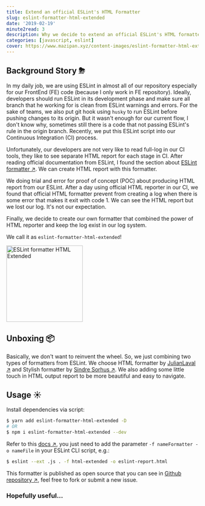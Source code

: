 ```yaml
---
title: Extend an official ESLint's HTML Formatter
slug: eslint-formatter-html-extended
date: '2019-02-19'
minute2read: 3
description: Why we decide to extend an official ESLint's HTML formatter
categories: [javascript, eslint]
cover: https://www.mazipan.xyz/content-images/eslint-formatter-html-extended/eslint-html.png
---
```


## Background Story ⛈

In my daily job, we are using ESLint in almost all of our repository especially for our FrontEnd (FE) code (because I only work in FE repository). Ideally, developers should run ESLint in its development phase and make sure all branch that he working for is clean from ESLint warnings and errors. For the sake of teams, we also put git hook using `husky` to run ESLint before pushing changes to its origin. But it wasn't enough for our current flow, I don't know why, sometimes still there is a code that not passing ESLint's rule in the origin branch. Recently, we put this ESLint script into our Continuous Integration (CI) process.

Unfortunately, our developers are not very like to read full-log in our CI tools, they like to see separate HTML report for each stage in CI. After reading official documentation from ESLint, I found the section about [ESLint formatter ↗️](https://eslint.org/docs/user-guide/formatters/). We can create HTML report with this formatter.

We doing trial and error for proof of concept (POC) about producing HTML report from our ESLint. After a day using official HTML reporter in our CI, we found that official HTML formatter prevent from creating a log when there is some error that makes it exit with code 1. We can see the HTML report but we lost our log. It's not our expectation.

Finally, we decide to create our own formatter that combined the power of HTML reporter and keep the log exist in our log system.

We call it as `eslint-formatter-html-extended`!

<img v-lazyload src="/images/placeholder-1x1.png" data-src="/content-images/eslint-formatter-html-extended/eslint-html.png" alt="ESLint formatter HTML Extended" height="200px" width="200px">

## Unboxing 📦

Basically, we don't want to reinvent the wheel. So, we just combining two types of formatters from ESLint. We choose HTML formatter by [JulianLaval ↗️](https://github.com/JulianLaval) and Stylish formatter by [Sindre Sorhus ↗️](https://github.com/sindresorhus). We also adding some little touch in HTML output report to be more beautiful and easy to navigate.

## Usage ☀️

Install dependencies via script:

```bash
$ yarn add eslint-formatter-html-extended -D
# OR
$ npm i eslint-formatter-html-extended --dev
```

Refer to this [docs ↗️](https://eslint.org/docs/user-guide/formatters/), you just need to add the parameter `-f nameFormatter -o nameFile` in your ESLint CLI script, e.g.:

```bash
$ eslint --ext .js . -f html-extended -o eslint-report.html
```

This formatter is published as open source that you can see in [Github repository ↗️](https://github.com/mazipan/eslint-formatter-html-extended), feel free to fork or submit a new issue.

### Hopefully useful...